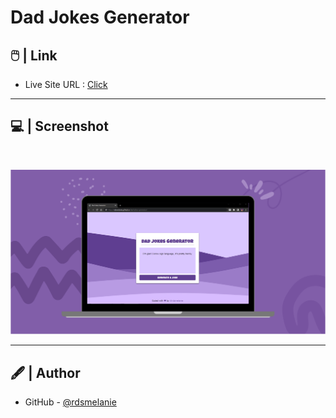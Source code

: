# Dad Jokes Generator


## 🖱️ | Link

- Live Site URL : [Click](https://rdsmelanie.github.io/dad-jokes-generator)

---

## 💻 | Screenshot

<br>

![IMG](/assets/images/illustration.svg)

---

## 🖋️ | Author

- GitHub - [@rdsmelanie](https://github.com/rdsmelanie)
